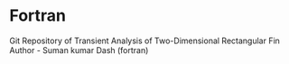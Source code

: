 # Fortran
Git Repository of Transient Analysis of Two-Dimensional Rectangular Fin
<br>
Author - Suman kumar Dash (fortran)
